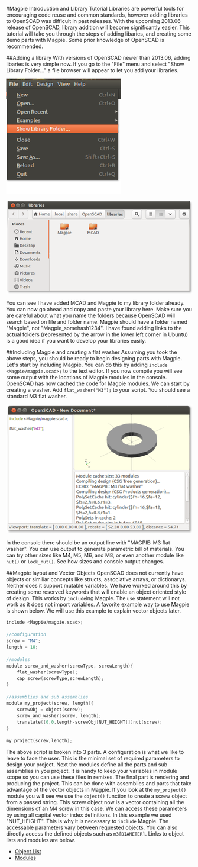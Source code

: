 #Magpie Introduction and Library Tutorial
Libraries are powerful tools for encouraging code reuse and common standards, however adding libraries to OpenSCAD was difficult in past releases. With the upcoming 2013.06 release of OpenSCAD, library addition will become significantly easier. This tutorial will take you through the steps of adding libaries, and creating some demo parts with Magpie. Some prior knowledge of OpenSCAD is recommended.

##Adding a library
With versions of OpenSCAD newer than 2013.06, adding libaries is very simple now. If you go to the "File" menu and select "Show Library Folder..." a file browser will appear to let you add your libraries.

![Show Library Folder](./img/show_library_folder.png)

![Library Folder](./img/library_folder.png)

You can see I have added MCAD and Magpie to my library folder already. You can now go ahead and copy and paste your library here. Make sure you are careful about what you name the folders because OpenSCAD will search based on file and folder name. Magpie should have a folder named "Magpie", not "Magpie_somehash1234". I have found adding links to the actual folders (represented by the arrow in the lower left corner in Ubuntu) is a good idea if you want to develop your libraries easily. 

##Including Magpie and creating a flat washer
Assuming you took the above steps, you should be ready to begin designing parts with Magpie. Let's start by including Magpie. You can do this by adding `include <Magpie/magpie.scad>;` to the text editor. If you now compile you will see some output with the locations of Magpie modules in the console. OpenSCAD has now cached the code for Magpie modules. We can start by creating a washer. Add `flat_washer("M3");` to your script. You should see a standard M3 flat washer. 

![Flat Washer from Magpie](./img/flat_washer_demo.png)

In the console there should be an output line with "MAGPIE: M3 flat washer". You can use output to generate parametric bill of materials. You can try other sizes like M4, M5, M6, and M8, or even another module like `nut()` or `lock_nut()`. See how sizes and console output changes. 

##Magpie layout and Vector Objects
OpenSCAD does not currently have objects or similiar concepts like structs, associative arrays, or dictionarys. Neither does it support mutable variables. We have worked around this by creating some reserved keywords that will enable an object oriented style of design. This works by `include`ing Magpie. The `use` statement will not work as it does not import variables. A favorite example way to use Magpie is shown below. We will use this example to explain vector objects later.
```c
include <Magpie/magpie.scad>;

//configuration
screw = "M4";
length = 10;

//modules
module screw_and_washer(screwType, screwLength){
	flat_washer(screwType);
	cap_screw(screwType,screwLength);
}

//assemblies and sub assemblies
module my_project(screw, length){
	screwObj = object(screw);
	screw_and_washer(screw, length);
	translate([0,0,length-screwObj[NUT_HEIGHT]])nut(screw);
}

my_project(screw,length);
```
The above script is broken into 3 parts. A configuration is what we like to leave to face the user. This is the minimal set of required parameters to design your project. Next the modules define all the parts and sub assemblies in you project. It is handy to keep your variables in module scope so you can use these files in remixes. The final part is rendering and producing the project. This can be done with assemblies and parts that take advantage of the vector objects in Magpie. 
If you look at the `my_project()` module you will see we use the `object()` function to create a screw object from a passed string. This screw object now is a vector containing all the dimensions of an M4 screw in this case. We can access these parameters by using all capital vector index definitions. In this example we used "NUT_HEIGHT". This is why it is necessary to `include` Magpie. The accessable parameters vary between requested objects. You can also directly access the defined objects such as `m3[DIAMETER]`. Links to object lists and modules are below.
* [Object List](./object_list.md)
* [Modules](./modules.md)

